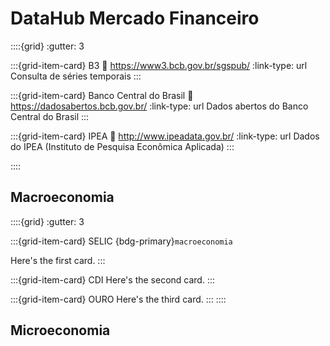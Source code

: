 # DataHub Mercado Financeiro

::::{grid}
:gutter: 3

:::{grid-item-card} B3
:link: https://www3.bcb.gov.br/sgspub/
:link-type: url
Consulta de séries temporais
:::

:::{grid-item-card} Banco Central do Brasil
:link: https://dadosabertos.bcb.gov.br/
:link-type: url
Dados abertos do Banco Central do Brasil
:::

:::{grid-item-card} IPEA
:link: http://www.ipeadata.gov.br/
:link-type: url
Dados do IPEA (Instituto de Pesquisa Econômica Aplicada)
:::

::::

## Macroeconomia

::::{grid}
:gutter: 3

:::{grid-item-card} SELIC
{bdg-primary}`macroeconomia`

Here's the first card.
:::

:::{grid-item-card} CDI
Here's the second card.
:::

:::{grid-item-card} OURO
Here's the third card.
:::
::::

## Microeconomia